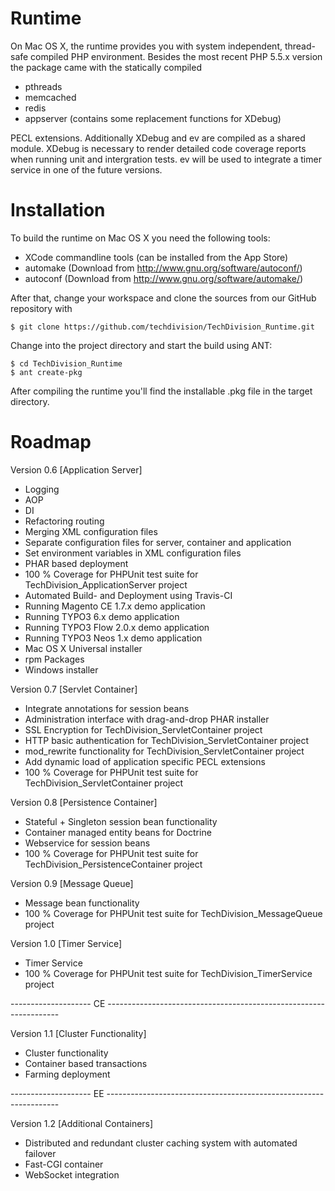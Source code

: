 # Runtime

On Mac OS X, the runtime provides you with system independent, thread-safe compiled PHP environment. 
Besides the most recent PHP 5.5.x version the package came with the statically compiled

* pthreads
* memcached
* redis
* appserver (contains some replacement functions for XDebug)

PECL extensions. Additionally XDebug and ev are compiled as a shared module. XDebug is necessary to
render detailed code coverage reports when running unit and intergration tests. ev will be used to
integrate a timer service in one of the future versions.

# Installation

To build the runtime on Mac OS X you need the following tools:

* XCode commandline tools (can be installed from the App Store)
* automake (Download from http://www.gnu.org/software/autoconf/)
* autoconf (Download from http://www.gnu.org/software/automake/)

After that, change your workspace and clone the sources from our GitHub repository with
	
```
$ git clone https://github.com/techdivision/TechDivision_Runtime.git
```

Change into the project directory and start the build using ANT:

	
```
$ cd TechDivision_Runtime
$ ant create-pkg
```

After compiling the runtime you'll find the installable .pkg file in the target directory.


# Roadmap

Version 0.6 [Application Server]

* Logging
* AOP
* DI
* Refactoring routing
* Merging XML configuration files
* Separate configuration files for server, container and application
* Set environment variables in XML configuration files
* PHAR based deployment
* 100 % Coverage for PHPUnit test suite for TechDivision_ApplicationServer project
* Automated Build- and Deployment using Travis-CI
* Running Magento CE 1.7.x demo application
* Running TYPO3 6.x demo application
* Running TYPO3 Flow 2.0.x demo application
* Running TYPO3 Neos 1.x demo application
* Mac OS X Universal installer
* rpm Packages
* Windows installer

Version 0.7 [Servlet Container]

* Integrate annotations for session beans
* Administration interface with drag-and-drop PHAR installer
* SSL Encryption for TechDivision_ServletContainer project
* HTTP basic authentication for TechDivision_ServletContainer project
* mod_rewrite functionality for TechDivision_ServletContainer project
* Add dynamic load of application specific PECL extensions
* 100 % Coverage for PHPUnit test suite for TechDivision_ServletContainer project

Version 0.8 [Persistence Container]

* Stateful + Singleton session bean functionality
* Container managed entity beans for Doctrine
* Webservice for session beans
* 100 % Coverage for PHPUnit test suite for TechDivision_PersistenceContainer project

Version 0.9 [Message Queue]

* Message bean functionality
* 100 % Coverage for PHPUnit test suite for TechDivision_MessageQueue project

Version 1.0 [Timer Service]

* Timer Service
* 100 % Coverage for PHPUnit test suite for TechDivision_TimerService project

-------------------- CE ------------------------------------------------------------------

Version 1.1 [Cluster Functionality]

* Cluster functionality
* Container based transactions
* Farming deployment

-------------------- EE ------------------------------------------------------------------

Version 1.2 [Additional Containers]

* Distributed and redundant cluster caching system with automated failover
* Fast-CGI container
* WebSocket integration
